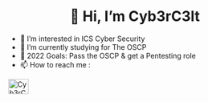 <h1 align="center">👋 Hi, I’m Cyb3rC3lt</h1>

- 👀 I’m interested in ICS Cyber Security
- 🌱 I’m currently studying for The OSCP
- 🥅 2022 Goals: Pass the OSCP & get a Pentesting role
- 📫 How to reach me :
<p align="left">
<a href="https://twitter.com/cyb3rc3lt" target="blank"><img align="center" src="https://cdn.jsdelivr.net/npm/simple-icons@3.0.1/icons/twitter.svg" alt="Cyb3rC3lt" height="30" width="40" /></a>
</p>
